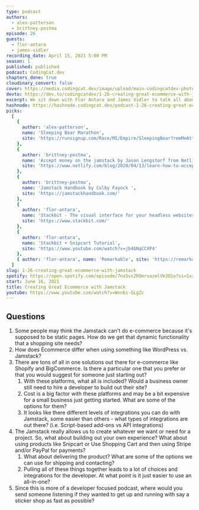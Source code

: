 ```yaml
---
type: podcast
authors:
  - alex-patterson
  - brittney-postma
episode: 26
guests:
  - flor-antara
  - james-vidler
recording_date: April 15, 2021 5:00 PM
season: 1
published: published
podcast: CodingCat.dev
chapters_done: true
cloudinary_convert: false
cover: https://media.codingcat.dev/image/upload/main-codingcatdev-photo/csxroq0lxevn4zbqdqks.png
devto: https://dev.to/codingcatdev/1-26-creating-great-ecommerce-with-jamstack-af2
excerpt: We sit down with Flor Antara and James Vidler to talk all about Ecommerce and the solutions for Jamstack.
hashnode: https://hashnode.codingcat.dev/podcast-1-26-creating-great-ecommerce-with-jamstack
picks:
  [
    {
      author: 'alex-patterson',
      name: 'Sleeping Bear Marathon',
      site: 'https://runsignup.com/Race/MI/Empire/SleepingBear?remMeAttempt='
    },
    {
      author: 'brittney-postma',
      name: 'Accept money on the jamstack by Jason Lengstorf from Netlify and Thor from Stripe',
      site: 'https://www.netlify.com/blog/2020/04/13/learn-how-to-accept-money-on-jamstack-sites-in-38-minutes/'
    },
    {
      author: 'brittney-postma',
      name: 'Jamstack Handbook by Colby Fayock ',
      site: 'https://jamstackhandbook.com/'
    },
    {
      author: 'flor-antara',
      name: 'Stackbit - The visual interface for your headless websites and apps',
      site: 'https://www.stackbit.com/'
    },
    {
      author: 'flor-antara',
      name: 'Stackbit + Snipcart Tutorial',
      site: 'https://www.youtube.com/watch?v=jb4GNqCCXP4'
    },
    { author: 'flor-antara', name: 'Remarkable', site: 'https://remarkable.com/' }
  ]
slug: 1-26-creating-great-ecommerce-with-jamstack
spotify: https://open.spotify.com/episode/7nxSvs2ROmrsazmlVk3O1o?si=1xxzLXu8TgOeT4QlpGnxew
start: June 16, 2021
title: Creating Great Ecommerce with Jamstack
youtube: https://www.youtube.com/watch?v=Wnnbi-GLgZc
---
```


## Questions

1. Some people may think the Jamstack can't do e-commerce because it's supposed to be static pages. How do we get that dynamic functionality that a shopping site needs?
2. How does Ecommerce differ when using something like WordPress vs. Jamstack?
3. There are tons of all in one solutions out there for e-commerce like Shopify and BigCommerce. Is there a particular one that you prefer or that you would suggest for someone just starting out?
   1. With these platforms, what all is included? Would a business owner still need to hire a developer to build out their site?
   2. Cost is a big factor with these platforms and may be a bit expensive for a small business just getting started. What are some of the options for them?
   3. It looks like there different levels of integrations you can do with Jamstack, some easier than others - what types of integrations are out there? (i.e. Script-based add-ons vs API integrations)
4. The Jamstack really allows us to create whatever we want or need for a project. So, what about building out your own experience? What about using products like Snipcart or Use Shopping Cart and then using Stripe and/or PayPal for payments?
   1. What about delivering the product? What are some of the options we can use for shipping and contacting?
   2. Pulling all of these things together leads to a lot of choices and integrations for the developer. At what point is it just easier to use an all-in-one?
5. Since this is more of a developer focused podcast, where would you send someone listening if they wanted to get up and running with say a sticker shop as fast as possible?
